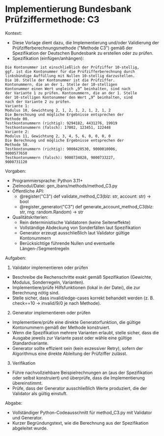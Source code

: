 # Implementierung Bundesbank Prüfziffermethode: C3

Kontext:
- Diese Vorlage dient dazu, die Implementierung und/oder Validierung der Prüfzifferberechnungsmethode ("Methode C3") gemäß der Spezifikation der Deutschen Bundesbank zu erstellen oder zu prüfen.
- Spezifikation (einfügen/anhängen):

```Text
Die Kontonummer ist einschließlich der Prüfziffer 10-stellig,
ggf. ist die Kontonummer für die Prüfzifferberechnung durch
linksbündige Auffüllung mit Nullen 10-stellig darzustellen.
Die 10. Stelle der Kontonummer ist die Prüfziffer.
Kontonummern, die an der 1. Stelle der 10-stelligen
Kontonummer einen Wert ungleich „9“ beinhalten, sind nach
der Variante 1 zu prüfen. Kontonummern, die an der 1. Stelle
der 10-stelligen Kontonummer den Wert „9“ beinhalten, sind
nach der Variante 2 zu prüfen.
Variante 1:
Modulus 10, Gewichtung 2, 1, 2, 1, 2, 1, 2, 1, 2
Die Berechnung und mögliche Ergebnisse entsprechen der
Methode 00.
Testkontonummern (richtig): 9294182, 4431276, 19919
Testkontonummern (falsch): 17002, 123451, 122448
Variante 2:
Modulus 11, Gewichtung 2, 3, 4, 5, 6, 0, 0, 0, 0
Die Berechnung und mögliche Ergebnisse entsprechen der
Methode 58.
Testkontonummern (richtig): 9000420530, 9000010006,
9000577650
Testkontonummern (falsch): 9000734028, 9000733227,
9000731120
```

Vorgaben:
- Programmiersprache: Python 3.11+
- Zielmodul/Datei: gen_ibans/methods/method_C3.py
- Öffentliche API:
  - @register("C3") def validate_method_C3(blz: str, account: str) -> bool
  - @register_generator("C3") def generate_account_method_C3(blz: str, rng: random.Random) -> str
- Qualitätskriterien:
  - Rein deterministische Validatoren (keine Seiteneffekte)
  - Vollständige Abdeckung von Sonderfällen laut Spezifikation
  - Generator erzeugt ausschließlich laut Validator gültige Kontonummern
  - Berücksichtige führende Nullen und eventuelle Längen-/Segmentregeln

Aufgaben:
1) Validator implementieren oder prüfen
- Beschreibe die Rechenschritte exakt gemäß Spezifikation (Gewichte, Modulus, Sonderregeln, Varianten).
- Implementiere/prüfe Hilfsfunktionen (lokal in der Datei), die zur Berechnung nötig sind.
- Stelle sicher, dass invalid/edge-cases korrekt behandelt werden (z. B. check==10 -> invalid/9/0 je nach Methode).

2) Generator implementieren oder prüfen
- Implementiere/prüfe eine direkte Generatorfunktion, die gültige Kontonummern gemäß der Methode konstruiert.
- Wenn die Spezifikation mehrere Varianten erlaubt, stelle sicher, dass die Ausgabe jeweils zur Variante passt oder wähle eine gültige Standardvariante.
- Generator sollte effizient sein (kein exzessiver Retry), sofern der Algorithmus eine direkte Ableitung der Prüfziffer zulässt.

3) Verifikation
- Führe nachvollziehbare Beispielrechnungen an (aus der Spezifikation oder selbst konstruiert) und überprüfe, dass die Implementierung übereinstimmt.
- Prüfe, dass der Generator ausschließlich Werte produziert, die der Validator als gültig einstuft.

Abgabe:
- Vollständiger Python-Codeausschnitt für method_C3.py mit Validator und Generator.
- Kurzer Begründungstext, wie die Berechnung aus der Spezifikation abgeleitet wurde.